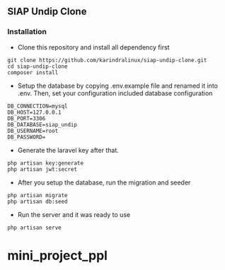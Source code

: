## SIAP Undip Clone

### Installation

- Clone this repository and install all dependency first

```
git clone https://github.com/karindralinux/siap-undip-clone.git
cd siap-undip-clone
composer install
```

- Setup the database by copying .env.example file and renamed it into .env. Then, set your configuration included database configuration

```
DB_CONNECTION=mysql
DB_HOST=127.0.0.1
DB_PORT=3306
DB_DATABASE=siap_undip
DB_USERNAME=root
DB_PASSWORD=

```

- Generate the laravel key after that.

```
php artisan key:generate
php artisan jwt:secret
```

- After you setup the database, run the migration and seeder

```
php artisan migrate
php artisan db:seed
```

- Run the server and it was ready to use

```
php artisan serve
```

# mini_project_ppl
